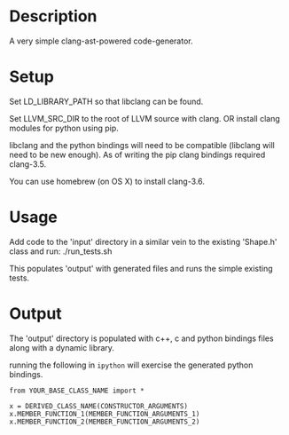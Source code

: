 # Description

A very simple clang-ast-powered code-generator.

# Setup

Set LD_LIBRARY_PATH so that libclang can be found.

Set LLVM_SRC_DIR to the root of LLVM source with clang.
OR install clang modules for python using pip.

libclang and the python bindings will need to be compatible (libclang will need to be new enough).
As of writing the pip clang bindings required clang-3.5.

You can use homebrew (on OS X) to install clang-3.6.


# Usage

Add code to the 'input' directory in a similar vein to the existing 'Shape.h' class and run:
    ./run_tests.sh

This populates 'output' with generated files and runs the simple existing tests.

# Output

The 'output' directory is populated with c++, c and python bindings files along with a dynamic library.

running the following in `ipython` will exercise the generated python bindings.
   
    from YOUR_BASE_CLASS_NAME import *

    x = DERIVED_CLASS_NAME(CONSTRUCTOR_ARGUMENTS)
    x.MEMBER_FUNCTION_1(MEMBER_FUNCTION_ARGUMENTS_1)
    x.MEMBER_FUNCTION_2(MEMBER_FUNCTION_ARGUMENTS_2)
